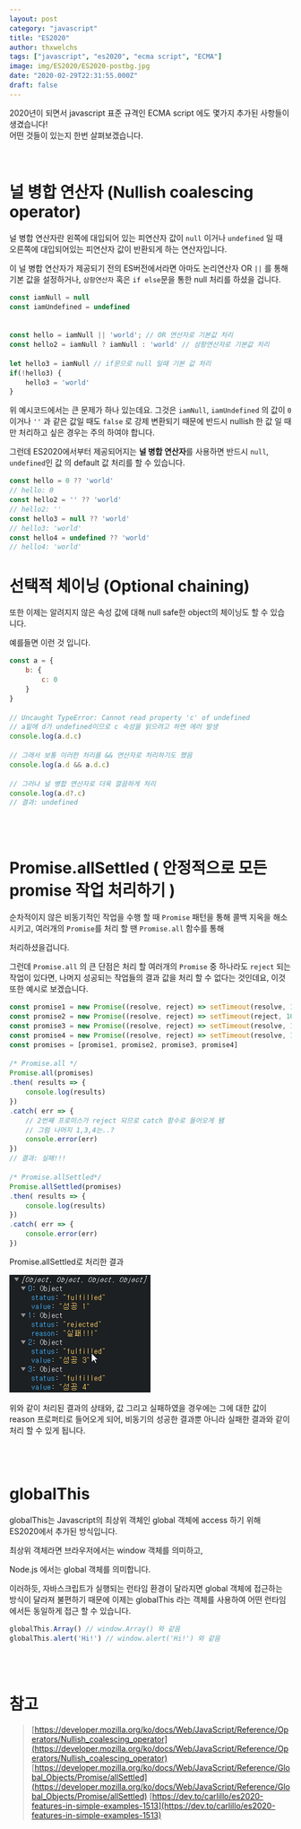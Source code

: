 ```yaml
---
layout: post
category: "javascript"
title: "ES2020"
author: thxwelchs
tags: ["javascript", "es2020", "ecma script", "ECMA"]
image: img/ES2020/ES2020-postbg.jpg
date: "2020-02-29T22:31:55.000Z"
draft: false
---
```


2020년이 되면서 javascript 표준 규격인 ECMA script 에도 몇가지 추가된 사항들이 생겼습니다!
\
어떤 것들이 있는지 한번 살펴보겠습니다.

<br/>

# 널 병합 연산자 (Nullish coalescing operator)

널 병합 연산자란 왼쪽에 대입되어 있는 피연산자 값이 `null` 이거나 `undefined` 일 때 오른쪽에 대입되어있는 피연산자 값이 반환되게 하는 연산자입니다.

이 널 병합 연산자가 제공되기 전의 ES버전에서라면 아마도 논리연산자 OR `||` 를 통해 기본 값을 설정하거나, `삼항연산자` 혹은 `if else`문을 통한 null 처리를 하셨을 겁니다.

```javascript
const iamNull = null
const iamUndefined = undefined


const hello = iamNull || 'world'; // OR 연산자로 기본값 처리
const hello2 = iamNull ? iamNull : 'world' // 삼항연산자로 기본값 처리

let hello3 = iamNull // if문으로 null 일때 기본 값 처리
if(!hello3) {
    hello3 = 'world'
}
```

위 예시코드에서는 큰 문제가 하나 있는데요. 그것은 `iamNull`, `iamUndefined` 의 값이 `0` 이거나 `''` 과 같은 값일 때도 `false` 로 강제 변환되기 때문에  반드시 nullish 한 값 일 때만 처리하고 싶은 경우는 주의 하여야 합니다.

그런데 ES2020에서부터 제공되어지는 **널 병합 연산자**를 사용하면 반드시 `null`, `undefined`인 값 의 default 값 처리를 할 수 있습니다.

```javascript
const hello = 0 ?? 'world'
// hello: 0 
const hello2 = '' ?? 'world'
// hello2: ''
const hello3 = null ?? 'world'
// hello3: 'world'
const hello4 = undefined ?? 'world'
// hello4: 'world'
```

# 선택적 체이닝 (Optional chaining)
또한 이제는 알려지지 않은 속성 값에 대해 null safe한 object의 체이닝도 할 수 있습니다.

예를들면 이런 것 입니다.

```javascript
const a = {
    b: {
        c: 0	
    }
}

// Uncaught TypeError: Cannot read property 'c' of undefined
// a밑에 d가 undefined이므로 c 속성을 읽으려고 하면 에러 발생
console.log(a.d.c)

// 그래서 보통 이러한 처리를 && 연산자로 처리하기도 했음
console.log(a.d && a.d.c)

// 그러나 널 병합 연산자로 더욱 깔끔하게 처리
console.log(a.d?.c)
// 결과: undefined
```
<br/>
<br/>

# Promise.allSettled ( 안정적으로 모든 promise 작업 처리하기 )

순차적이지 않은 비동기적인 작업을 수행 할 때 `Promise` 패턴을 통해 콜백 지옥을 해소시키고, 여러개의 `Promise`를 처리 할 땐 `Promise.all` 함수를 통해

처리하셨을겁니다.

그런데 `Promise.all` 의 큰 단점은 처리 할 여러개의 `Promise` 중 하나라도 `reject` 되는 작업이 있다면, 나머지 성공되는 작업들의 결과 값을 처리 할 수 없다는 것인데요, 이것 또한 예시로 보겠습니다.

```javascript
const promise1 = new Promise((resolve, reject) => setTimeout(resolve, 100, '성공 1'))
const promise2 = new Promise((resolve, reject) => setTimeout(reject, 100, '실패!!!'))
const promise3 = new Promise((resolve, reject) => setTimeout(resolve, 100, '성공 3'))
const promise4 = new Promise((resolve, reject) => setTimeout(resolve, 100, '성공 4'))
const promises = [promise1, promise2, promise3, promise4]

/* Promise.all */
Promise.all(promises)
.then( results => { 
    console.log(results)
})
.catch( err => {
    // 2번째 프로미스가 reject 되므로 catch 함수로 들어오게 됌
    // 그럼 나머지 1,3,4는..?
    console.error(err)
})
// 결과: 실패!!!

/* Promise.allSettled*/
Promise.allSettled(promises)
.then( results => { 
    console.log(results)
})
.catch( err => {
    console.error(err)
})
```

Promise.allSettled로 처리한 결과

![ES2020/Untitled.png](img/ES2020/Untitled.png)

위와 같이 처리된 결과의 상태와, 값 그리고 실패하였을 경우에는 그에 대한 값이 reason 프로퍼티로 들어오게 되어, 비동기의 성공한 결과뿐 아니라 실패한 결과와 같이 처리 할 수 있게 됩니다.

<br/>
<br/>

# globalThis

globalThis는 Javascript의 최상위 객체인 global 객체에 access 하기 위해 ES2020에서 추가된 방식입니다.

최상위 객체라면 브라우저에서는 window 객체를 의미하고, 

Node.js 에서는 global 객체를 의미합니다. 

이러하듯, 자바스크립트가 실행되는 런타임 환경이 달라지면 global 객체에 접근하는 방식이 달라져 불편하기 때문에 이제는 globalThis 라는 객체를 사용하여  어떤 런타임에서든 동일하게 접근 할 수 있습니다.
```javascript
globalThis.Array() // window.Array() 와 같음
globalThis.alert('Hi!') // window.alert('Hi!') 와 같음
```
    

<br/>
<br/>

# 참고

> [https://developer.mozilla.org/ko/docs/Web/JavaScript/Reference/Operators/Nullish_coalescing_operator](https://developer.mozilla.org/ko/docs/Web/JavaScript/Reference/Operators/Nullish_coalescing_operator)
[https://developer.mozilla.org/ko/docs/Web/JavaScript/Reference/Global_Objects/Promise/allSettled](https://developer.mozilla.org/ko/docs/Web/JavaScript/Reference/Global_Objects/Promise/allSettled)
[https://dev.to/carlillo/es2020-features-in-simple-examples-1513](https://dev.to/carlillo/es2020-features-in-simple-examples-1513)